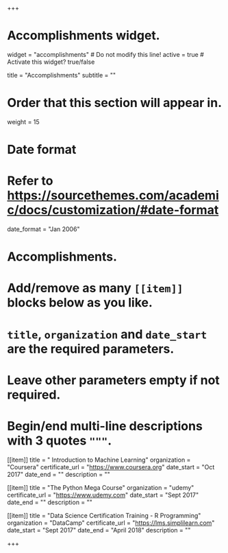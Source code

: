 +++
# Accomplishments widget.
widget = "accomplishments"  # Do not modify this line!
active = true  # Activate this widget? true/false

title = "Accomplish&shy;ments"
subtitle = ""

# Order that this section will appear in.
weight = 15

# Date format
#   Refer to https://sourcethemes.com/academic/docs/customization/#date-format
date_format = "Jan 2006"

# Accomplishments.
#   Add/remove as many `[[item]]` blocks below as you like.
#   `title`, `organization` and `date_start` are the required parameters.
#   Leave other parameters empty if not required.
#   Begin/end multi-line descriptions with 3 quotes `"""`.

[[item]]
  title = " Introduction to Machine Learning"
  organization = "Coursera"
  certificate_url = "https://www.coursera.org"
  date_start = "Oct 2017"
  date_end = ""
  description = ""

[[item]]
  title = "The Python Mega Course"
  organization = "udemy"
  certificate_url = "https://www.udemy.com"
  date_start = "Sept 2017"
  date_end = ""
  description = ""
  
[[item]]
  title = "Data Science Certification Training - R Programming"
  organization = "DataCamp"
  certificate_url = "https://lms.simplilearn.com"
  date_start = "Sept 2017"
  date_end = "April 2018"
  description = ""

+++
